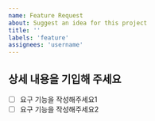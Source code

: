 ```yaml
---
name: Feature Request
about: Suggest an idea for this project
title: ''
labels: 'feature'
assignees: 'username'
---
```


## 상세 내용을 기입해 주세요

- [ ]  요구 기능을 작성해주세요1
- [ ]  요구 기능을 작성해주세요2

